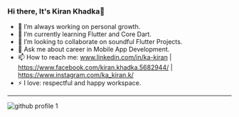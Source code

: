 ### Hi there, It's Kiran Khadka👋


- 🔭 I’m always working on personal growth.
- 🌱 I’m currently learning Flutter and Core Dart.
- 👯 I’m looking to collaborate on soundful Flutter Projects.
- 💬 Ask me about career in Mobile App Development.
- 📫 How to reach me: www.linkedin.com/in/ka-kiran | https://www.facebook.com/kiran.khadka.5682944/ | https://www.instagram.com/ka_kiran.k/
- ⚡ I love: respectful and happy workspace.



---------------------------------------------------------------------------------------------------------------------------------------------------------------



![github profile 1](https://user-images.githubusercontent.com/63924970/161925609-ae35fb71-f127-4fee-8929-58ddf8f75b98.png)
